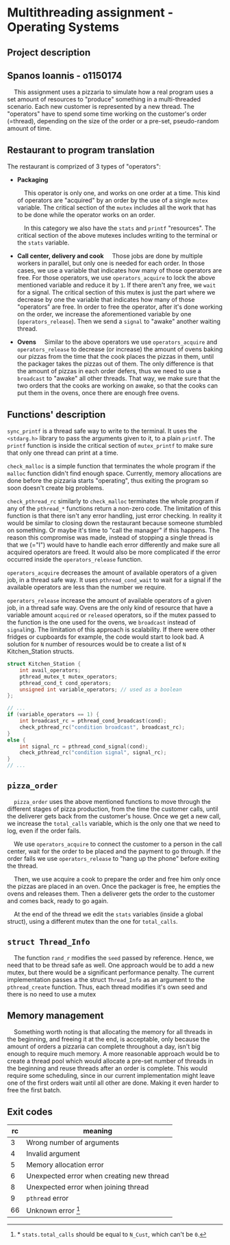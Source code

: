 # Multithreading assignment - Operating Systems

## Project description

## Spanos Ioannis - o1150174

&nbsp;&nbsp;&nbsp;&nbsp;This assignment uses a pizzaria to simulate how a real program uses a set amount of resources to "produce" something in a multi-threaded scenario. Each new customer is represented by a new thread. The "operators" have to spend some time working on the customer's order (=thread), depending on the size of the order or a pre-set, pseudo-random amount of time.

## Restaurant to program translation

The restaurant is comprized of 3 types of "operators":

- **Packaging**

    &nbsp;&nbsp;&nbsp;&nbsp;This operator is only one, and works on one order at a time.
    This kind of operators are "acquired" by an order by the use of a single `mutex` variable. The critical section of the `mutex` includes all the work that has to be done while the operator works on an order.

    &nbsp;&nbsp;&nbsp;&nbsp;In this category we also have the `stats` and `printf` "resources". The critical section of the above mutexes includes writing to the terminal or the `stats` variable.

- **Call center, delivery and cook**
    &nbsp;&nbsp;&nbsp;&nbsp;Those jobs are done by multiple workers in parallel, but only one is needed for each order. In those cases, we use a variable that indicates how many of those operators are free. For those operators, we use `operators_acquire` to lock the above mentioned variable and reduce it by `1`. If there aren't any free, we `wait` for a signal. The critical section of this mutex is just the part where we decrease by one the variable that indicates how many of those "operators" are free. In order to free the operator, after it's done working on the order, we increase the aforementioned variable by one (`operators_release`). Then we send a `signal` to "awake" another waiting thread.

- **Ovens**
    &nbsp;&nbsp;&nbsp;&nbsp;Similar to the above operators we use `operators_acquire` and `operators_release` to decrease (or increase) the amount of ovens baking our pizzas from the time that the cook places the pizzas in them, until the packager takes the pizzas out of them. The only difference is that the amount of pizzas in each order defers, thus we need to use a `broadcast` to "awake" all other threads. That way, we make sure that the two orders that the cooks are working on awake, so that the cooks can put them in the ovens, once there are enough free ovens.

<div style="page-break-after: always;"></div>

## Functions' description

`sync_printf` is a thread safe way to write to the terminal. It uses the `<stdarg.h>` library to pass the arguments given to it, to a plain `printf`. The `printf` function is inside the critical section of `mutex_printf` to make sure that only one thread can print at a time.

`check_malloc` is a simple function that terminates the whole program if the `malloc` function didn't find enough space. Currently, memory allocations are done before the pizzaria starts "operating", thus exiting the program so soon doesn't create big problems.

`check_pthread_rc` similarly to `check_malloc` terminates the whole program if any of the `pthread_*` functions return a non-zero code. The limitation of this function is that there isn't any error handling, just error checking. In reality it would be similar to closing down the restaurant because someone stumbled on something. Or maybe it's time to "call the manager" if this happens.
The reason this compromise was made, instead of stopping a single thread is that we (="I") would have to handle each error differently and make sure all acquired operators are freed. It would also be more complicated if the error occurred inside the `operators_release` function.

`operators_acquire` decreases the amount of available operators of a given job, in a thread safe way. It uses `pthread_cond_wait` to wait for a signal if the available operators are less than the number we require.

`operators_release` increase the amount of available operators of a given job, in a thread safe way. Ovens are the only kind of resource that have a variable amount `acquired` or `released` operators, so if the mutex passed to the function is the one used for the ovens, we `broadcast` instead of `signal`ing. The limitation of this approach is scalability. If there were other fridges or cupboards for example, the code would start to look bad. A solution for `N` number of resources would be to create a list of `N` Kitchen_Station structs.

```c
struct Kitchen_Station {
    int avail_operators;
    pthread_mutex_t mutex_operators;
    pthread_cond_t cond_operators;
    unsigned int variable_operators; // used as a boolean
};
```

```c
// ...
if (variable_operators == 1) {
    int broadcast_rc = pthread_cond_broadcast(cond);
    check_pthread_rc("condition broadcast", broadcast_rc);
}
else {
    int signal_rc = pthread_cond_signal(cond);
    check_pthread_rc("condition signal", signal_rc);
}
// ...
```

## `pizza_order`

&nbsp;&nbsp;&nbsp;&nbsp;`pizza_order` uses the above mentioned functions to move through the different stages of pizza production, from the time the customer calls, until the deliverer gets back from the customer's house. Once we get a new call, we increase the `total_calls` variable, which is the only one that we need to log, even if the order fails.

&nbsp;&nbsp;&nbsp;&nbsp;We use `operators_acquire` to connect the customer to a person in the call center, wait for the order to be placed and the payment to go through. If the order fails we use `operators_release` to "hang up the phone" before exiting the thread.

&nbsp;&nbsp;&nbsp;&nbsp;Then, we use acquire a cook to prepare the order and free him only once the pizzas are placed in an oven. Once the packager is free, he empties the ovens and releases them. Then a deliverer gets the order to the customer and comes back, ready to go again.

&nbsp;&nbsp;&nbsp;&nbsp;At the end of the thread we edit the `stats` variables (inside a global struct), using a different mutex than the one for `total_calls`.

## `struct Thread_Info`

&nbsp;&nbsp;&nbsp;&nbsp;The function `rand_r` modifies the `seed` passed by reference. Hence, we need that to be thread safe as well. One approach would be to add a new mutex, but there would be a significant performance penalty. The current implementation passes a the struct `Thread_Info` as an argument to the `pthread_create` function. Thus, each thread modifies it's own seed and there is no need to use a mutex

<div style="page-break-after: always;"></div>

## Memory management

&nbsp;&nbsp;&nbsp;&nbsp;Something worth noting is that allocating the memory for all threads in the beginning, and freeing it at the end, is acceptable, only because the amount of orders a pizzaria can complete throughout a day, isn't big enough to require much memory. A more reasonable approach would be to create a thread pool which would allocate a pre-set number of threads in the beginning and reuse threads after an order is complete. This would require some scheduling, since in our current implementation might leave one of the first orders wait until all other are done. Making it even harder to free the first batch.

## Exit codes

| rc | meaning |
|--- |--- |
| 3 | Wrong number of arguments |
| 4 | Invalid argument |
| 5 | Memory allocation error |
| 6	| Unexpected error when creating new thread |
| 8 | Unexpected error when joining thread |
| 9 | `pthread` error |
| 66 | Unknown error [^1]|

[^1]: \* `stats.total_calls` should be equal to `N_Cust`, which can't be `0`.